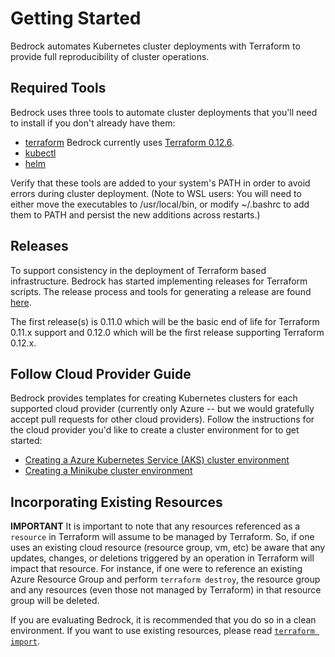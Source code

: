 # Getting Started

Bedrock automates Kubernetes cluster deployments with Terraform to provide full reproducibility of cluster operations.

## Required Tools

Bedrock uses three tools to automate cluster deployments that you'll need to install if you don't already have them:

- [terraform](https://www.terraform.io/intro/getting-started/install.html) Bedrock currently uses [Terraform 0.12.6](https://releases.hashicorp.com/terraform/0.12.6/).
- [kubectl](https://kubernetes.io/docs/tasks/tools/install-kubectl/)
- [helm](https://github.com/helm/helm)

Verify that these tools are added to your system's PATH in order to avoid errors during cluster deployment.  (Note to WSL users: You will need to either move the executables to /usr/local/bin, or modify ~/.bashrc to add them to PATH and persist the new additions across restarts.)

## Releases

To support consistency in the deployment of Terraform based infrastructure.  Bedrock has started implementing releases for Terraform scripts.  The release process and tools for generating a release are found [here](./docs/releases).

The first release(s) is 0.11.0 which will be the basic end of life for Terraform 0.11.x support and 0.12.0 which will be the first release supporting Terraform 0.12.x.

## Follow Cloud Provider Guide

Bedrock provides templates for creating Kubernetes clusters for each supported cloud provider (currently only Azure -- but we would gratefully accept pull requests for other cloud providers).  Follow the instructions for the cloud provider you'd like to create a cluster environment for to get started:

- [Creating a Azure Kubernetes Service (AKS) cluster environment](./azure)
- [Creating a Minikube cluster environment](./minikube)

## Incorporating Existing Resources

**IMPORTANT** It is important to note that any resources referenced as a `resource` in Terraform will assume to be managed by Terraform.  So, if one uses an existing cloud resource (resource group, vm, etc) be aware that any updates, changes, or deletions triggered by an operation in Terraform will impact that resource.  For instance, if one were to reference an existing Azure Resource Group and perform `terraform destroy`, the resource group and any resources (even those not managed by Terraform) in that resource group will be deleted.

If you are evaluating Bedrock, it is recommended that you do so in a clean environment.  If you want to use existing resources, please read [`terraform import`](https://www.terraform.io/docs/import/index.html).
